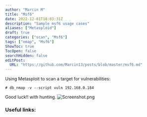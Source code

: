 ```yaml
---
author: "Marcin M"
title: "Msf6"
date: 2022-12-01T18:03:31Z
description: "Sample msf6 usage cases"
aliases: ["Metasploid"]
draft: true
categories: ["scan", "Msf6"]
tags: ["nmap", "Msf6"]
ShowToc: true
TocOpen: false
searchHidden: false
editPost:
  URL: "https://github.com/Marcin13/posts/blob/master/msf6.md"
---
```


Using Metasploit to scan a target for vulnerabilities:
```shell
# db_nmap -v --script vuln 192.168.0.184
```






Good luck!! with hunting.
![Screenshot.png](http://marcinmitruk.link/img/Nmap/Screenshot1.png)






### Useful links:

